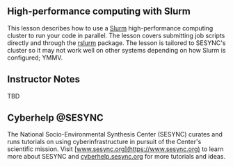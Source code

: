 ## High-performance computing with Slurm

This lesson describes how to use a [Slurm](https://slurm.schedmd.com) high-performance computing cluster to run your code in parallel.
The lesson covers submitting job scripts directly and through the [rslurm](https://cyberhelp.sesync.org/rslurm) package. 
The lesson is tailored to SESYNC's cluster so it may not work well on other systems depending on how Slurm is configured; YMMV.

## Instructor Notes

TBD

## Cyberhelp @SESYNC

The National Socio-Environmental Synthesis Center (SESYNC) curates and runs
tutorials on using cyberinfrastructure in pursuit of the Center's scientific
mission. Visit [www.sesync.org](https://www.sesync.org) to learn more about
SESYNC and [cyberhelp.sesync.org](https://cyberhelp.sesync.org) for more
tutorials and ideas.
